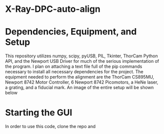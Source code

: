 # X-Ray-DPC-auto-align

# Dependencies, Equipment, and Setup
  This repository utilizes numpy, scipy, pyUSB, PIL, Tkinter, ThorCam Python API, and the Newport USB Driver for much of the serious implementation of the program. I plan on attaching a text file full of the pip commands necessary to install all necessary dependencies for the project. The equipment needed to perform the alignment are the ThorCam CS895MU, Newport 8742 Motor Controller, 6 Newport 8742 Picomotors, a HeNe laser, a grating, and a fiducial mark. An image of the entire setup will be shown below

# Starting the GUI
  In order to use this code, clone the repo and  
